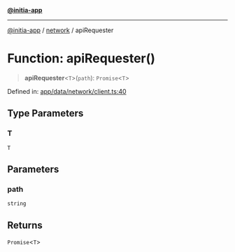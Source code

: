 [**@initia-app**](../../data.md)

***

[@initia-app](../../data.md) / [network](../data.md) / apiRequester

# Function: apiRequester()

> **apiRequester**\<`T`\>(`path`): `Promise`\<`T`\>

Defined in: [app/data/network/client.ts:40](https://github.com/hanwong/app-v2/blob/b6cc29462bca0bededdcec342d091f91e17e428a/app/data/network/client.ts#L40)

## Type Parameters

### T

`T`

## Parameters

### path

`string`

## Returns

`Promise`\<`T`\>
